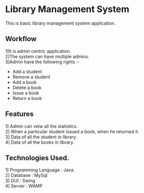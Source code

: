 
# Library Management System

This is basic library management system application. 



## Workflow

1]It is admin centric application.  
2]The system can have multiple admins.   
3]Admin have the following rights :-

- Add a student
- Remove a student
- Add a book
- Delete a book
- Issue a book
- Return a book


  
## Features
1] Admin can veiw all the statistics.  
2] When a particular student issued a book, when he returned it.  
3] Data of all the student in library.  
4] Data of all the books in library.  

## Technologies Used.

1] Programming Language : Java.  
2] Database : MySql  
3] GUI : Swing   
4] Server : WAMP

